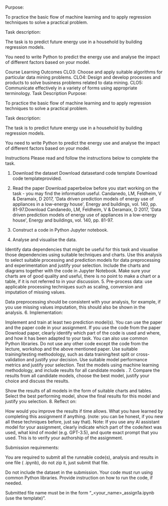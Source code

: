 
Purpose:

To practice the basic flow of machine learning and to apply regression techniques to solve a practical problem.

Task description: 

The task is to predict future energy use in a household by building regression models.

You need to write Python to predict the energy use and analyse the impact of different factors based on your model. 

Course Learning Outcomes
CLO3: Choose and apply suitable algorithms for particular data mining problems.
CLO4: Design and develop processes and products to solve business problems related to data mining.
CLO5: Communicate effectively in a variety of forms using appropriate terminology.
Task Description
Purpose:

To practice the basic flow of machine learning and to apply regression techniques to solve a practical problem.

Task description: 

The task is to predict future energy use in a household by building regression models.

You need to write Python to predict the energy use and analyse the impact of different factors based on your model. 

Instructions
Please read and follow the instructions below to complete the task.

1. Download the dataset Download datasetand code template Download code templateprovided.

2. Read the paper Download paperbelow before you start working on the task - you  may find the information useful.
Candanedo, LM, Feldheim, V & Deramaix, D 2017, 'Data driven prediction models of energy use of appliances in a low-energy house', Energy and buildings, vol. 140, pp. 81-97.Download Candanedo, LM, Feldheim, V & Deramaix, D 2017, 'Data driven prediction models of energy use of appliances in a low-energy house', Energy and buildings, vol. 140, pp. 81-97.

3. Construct a code in Python Jupyter notebook.

4. Analyse and visualise the data.

Identify data dependencies that might be useful for this task and visualise those dependencies using suitable techniques and charts.
Use this analysis to select suitable processing and prediction models for data preprocessing and experimentation and justify your selection.
Include the charts and diagrams together with the code in Jupyter Notebook.
Make sure your charts are of good quality and useful, there is no point to make a chart or a table, if it is not referred to in your discussion. 
5. Pre-process data: use applicable processing techniques such as scaling, conversion and imputation of missing values.

Data preprocessing should be consistent with your analysis, for example, if you use missing values imputation, this should also be shown in the analysis.
6. Implementation:

Implement and train at least two prediction model(s).
You can use the paper and the paper code in your assignment. If you use the code from the paper Download paper, clearly identify which part of the code is used and where, and how it has been adapted to your task. You can also use common Python libraries. Do not use any other code except the code from the lecture, workshop and the above mentioned paper.
Use suitable training/testing methodology, such as data training/test split or cross-validation and justify your decision.
Use suitable model performance metrics and justify your selection.
Test the models using machine learning methodology, and include results for all candidate models .
7. Compare the results from all candidate models, choose the best model, justify your choice and discuss the results.

Show the results of all models in the form of suitable charts and tables.
Select the best performing model, show the final results for this model and justify you selection.
8. Reflect on:

How would you improve the results if time allows.
What you have learned by completing this assignment if anything. (note: you can be honest, if you new all these techniques before, just say that).
Note: If you use any AI assistant model for your assignment, clearly indicate which part of the code/text was used, what kind of model (e.g. GPT-3.5), and quote exact prompt that you used. This is to verify your authorship of the assignment. 

Submission requirements:

You are required to submit all the runnable code(s), analysis and results in one file ( .ipynb), do not zip it, just submit that file.

Do not include the dataset in the submission. Your code must run using common Python libraries. Provide instruction on how to run the code, if needed. 

Submitted file name must be in the form “<your id>_<your_name>_assign1a.ipynb (use the template)”.
